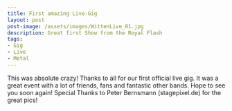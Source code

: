 ```yaml
---
title: First amazing Live-Gig
layout: post
post-image: /assets/images/WittenLive_01.jpg
description: Great first Show from the Royal Flash
tags:
- Gig
- Live
- Metal
---
```


This was absolute crazy! Thanks to all for our first official live gig. It was a great event with a lot of friends, fans and fantastic other bands. Hope to see you soon again! Special Thanks to Peter Bernsmann (stagepixel.de) for the great pics!